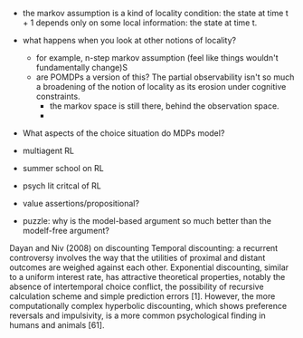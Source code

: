 - the markov assumption is a kind of locality condition: the state at time t + 1 depends only on some local information: the state at time t.
- what happens when you look at other notions of locality?
    - for example, n-step markov assumption (feel like things wouldn't fundamentally change)S
    - are POMDPs a version of this? The partial observability isn't so much a broadening of the notion of locality as its erosion under cognitive constraints.
        - the markov space is still there, behind the observation space.
        - 

- What aspects of the choice situation do MDPs model?

- multiagent  RL
- summer school on RL
- psych lit critcal of RL
- value assertions/propositional?
- puzzle: why is the model-based argument so much better than the modelf-free argument?


Dayan and Niv (2008) on discounting
Temporal discounting: a recurrent controversy involves the way that the utilities of proximal and distant outcomes are weighed against each other. Exponential discounting, similar to a uniform interest rate, has attractive theoretical properties, notably the absence of intertemporal choice conflict, the possibility of recursive calculation scheme and simple prediction errors [1]. However, the more computationally complex hyperbolic discounting, which shows preference reversals and impulsivity, is a more common psychological finding in humans and animals [61].
